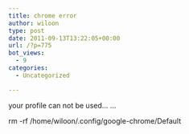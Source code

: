 ```yaml
---
title: chrome error
author: wiloon
type: post
date: 2011-09-13T13:22:05+00:00
url: /?p=775
bot_views:
  - 9
categories:
  - Uncategorized

---
```

your profile can not be used&#8230; &#8230;

rm -rf /home/wiloon/.config/google-chrome/Default